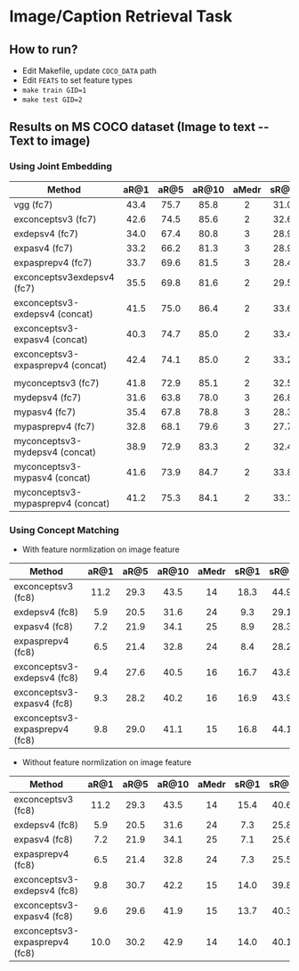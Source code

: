 # Image/Caption Retrieval Task

## How to run?

  * Edit Makefile, update `COCO_DATA` path
  * Edit `FEATS` to set feature types
  * `make train GID=1`
  * `make test GID=2`
  
## Results on MS COCO dataset (Image to text -- Text to image)

### Using Joint Embedding

| Method | aR@1 | aR@5 | aR@10 | aMedr | sR@1 | sR@5 | sR@10 | sMedr |
| ----- | :-----: | :-----: | :-----: | :-----: | :-----: | :-----: | :-----: | :-----: |
| vgg (fc7) | 43.4 | 75.7 | 85.8 | 2 | 31.0 | 66.7 | 79.9 | 3 
| exconceptsv3 (fc7) | 42.6 | 74.5 | 85.6 | 2 | 32.6 | 67.2 | 80.0 | 3 
| exdepsv4 (fc7) | 34.0 | 67.4 | 80.8 | 3 | 28.9 | 63.6 | 77.5 | 3 
| expasv4 (fc7) | 33.2 | 66.2 | 81.3 | 3 | 28.9 | 62.9 | 78.4 | 3
| expasprepv4 (fc7) | 33.7 | 69.6 | 81.5 | 3 | 28.4 | 64.0 | 78.2 | 3
| exconceptsv3exdepsv4 (fc7) | 35.5 | 69.8 | 81.6 | 2 | 29.5 | 64.6 | 78.9 | 3 
| exconceptsv3-exdepsv4 (concat) | 41.5 |  75.0 | 86.4 | 2 | 33.6 | 67.5 | 80.7 | 3
| exconceptsv3-expasv4 (concat) | 40.3 |  74.7 | 85.0 | 2 | 33.4 | 68.0 | 81.4 | 3
| exconceptsv3-expasprepv4 (concat) | 42.4 |  74.1 | 85.0 | 2 | 33.2 | 68.7 | 82.1 | 3
| | 
| myconceptsv3 (fc7) | 41.8 | 72.9 | 85.1 | 2 | 32.5 | 66.2 | 80.1 | 3 
| mydepsv4 (fc7) | 31.6 | 63.8 | 78.0 | 3 | 26.8 | 60.2 | 74.9 | 4 
| mypasv4 (fc7) | 35.4 | 67.8 |  78.8 | 3 | 28.3 | 62.1 | 76.5 | 3
| mypasprepv4 (fc7) | 32.8 | 68.1 | 79.6 | 3 | 27.7 | 62.4 | 77.3 | 3
| myconceptsv3-mydepsv4 (concat) | 38.9 |  72.9 | 83.3 | 2 | 32.4 | 66.9 | 80.5 |  3 
| myconceptsv3-mypasv4 (concat) |  41.6 | 73.9 | 84.7 | 2 | 33.8 | 67.3 | 80.6 | 3
| myconceptsv3-mypasprepv4 (concat) | 41.2 |  75.3 | 84.1 | 2 | 33.1 | 67.3 | 80.0 | 3

### Using Concept Matching
  * With feature normlization on image feature

| Method | aR@1 | aR@5 | aR@10 | aMedr | sR@1 | sR@5 | sR@10 | sMedr |
| ----- | :-----: | :-----: | :-----: | :-----: | :-----: | :-----: | :-----: | :-----: |
| exconceptsv3 (fc8) | 11.2 | 29.3 | 43.5 | 14 | 18.3 | 44.9 | 59.6 | 7
| exdepsv4 (fc8) | 5.9 | 20.5 | 31.6 | 24 | 9.3 | 29.1 | 43.0 | 14
| expasv4 (fc8) | 7.2 | 21.9 | 34.1 | 25 | 8.9 | 28.3 | 42.9 | 14
| expasprepv4 (fc8) | 6.5 | 21.4 | 32.8 | 24 | 8.4 | 28.2 | 43.0 | 14
| exconceptsv3-exdepsv4 (fc8) | 9.4 | 27.6 | 40.5 | 16 | 16.7 | 43.8 | 59.8 | 7
| exconceptsv3-expasv4 (fc8) | 9.3 | 28.2 | 40.2 | 16 | 16.9 | 43.9 | 59.8 | 7
| exconceptsv3-expasprepv4 (fc8) | 9.8 | 29.0 | 41.1 | 15 | 16.8 | 44.1 | 60.1 | 7

  * Without feature normlization on image feature

| Method | aR@1 | aR@5 | aR@10 | aMedr | sR@1 | sR@5 | sR@10 | sMedr |
| ----- | :-----: | :-----: | :-----: | :-----: | :-----: | :-----: | :-----: | :-----: |
| exconceptsv3 (fc8) | 11.2 | 29.3 | 43.5 | 14 | 15.4 | 40.6 | 55.8 | 8
| exdepsv4 (fc8) | 5.9 | 20.5 | 31.6 | 24 | 7.3 | 25.8 | 40.3 | 16
| expasv4 (fc8) | 7.2 | 21.9 | 34.1 | 25 | 7.1 | 25.6 | 39.2 | 17
| expasprepv4 (fc8) | 6.5 | 21.4 | 32.8 | 24 | 7.3 | 25.5 | 39.5 | 16
| exconceptsv3-exdepsv4 (fc8) | 9.8 | 30.7 | 42.2 | 15 | 14.0 | 39.8 | 55.4 | 9
| exconceptsv3-expasv4 (fc8) | 9.6 | 29.6 | 41.9 | 15 | 13.7 | 40.3 | 55.8 | 8
| exconceptsv3-expasprepv4 (fc8) | 10.0 | 30.2 | 42.9 | 14 | 14.0 | 40.1 | 55.6 | 8
